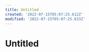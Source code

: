 ```yaml
---
title: Untitled
created: '2022-07-15T05:07:25.612Z'
modified: '2022-07-15T05:07:25.633Z'
---
```


# Untitled
